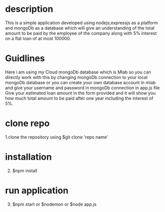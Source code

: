 # description
This is a simple application developed using nodejs,expressjs as a platform and mongoDb as a database
which will give an understanding of the total amount to be paid by the employee of the company along with 5% interest on a flat loan of at most 100000.
# Guidlines
Here i am using my Cloud mongoDb database which is Mlab so you can directly work with this by changing mongoDb connection to your local mongoDb database or you can create your own database account in mlab and give your username and password in mongoDb connection in app.js file
Give your estimated loan amount in the form provided and it will show you how much total amount to be paid after one year including the interest of 5%. 
 # clone repo
 1.clone the repository using $git clone 'repo name'
 
 # installation
 2. $npm install
 # run application
 3. $npm start or $nodemon or $node app.js
 
